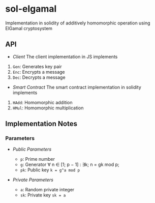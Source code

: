 # sol-elgamal

Implementation in solidity of additively homomorphic operation using ElGamal cryptosystem


## API

- *Client*
The client implementation in JS implements 

1) `Gen`: Generates key pair
2) `Enc`: Encrypts a message
3) `Dec`: Decrypts a message

- *Smart Contract*
The smart contract implementation in solidity implements

1) `HAdd`: Homomorphic addition
2) `HMul`: Homomorphic multiplication


## Implementation Notes

### Parameters

- *Public Parameters*
	- `p`: Prime number
	- `g`: Generator ∀ n ∈ [1; p − 1] : ∃k; n = gk mod p;
	- `pk`: Public key  `k = g^a mod p`

- *Private Parameters*
	- `a`: Random private integer
	- `sk`: Private key `sk = a`

